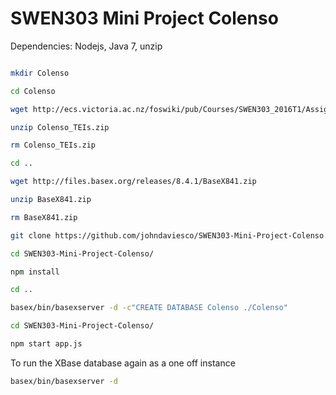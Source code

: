# SWEN303 Mini Project Colenso

Dependencies:
Nodejs,
Java 7,
unzip

```sh

mkdir Colenso

cd Colenso

wget http://ecs.victoria.ac.nz/foswiki/pub/Courses/SWEN303_2016T1/Assignments/Colenso_TEIs.zip

unzip Colenso_TEIs.zip

rm Colenso_TEIs.zip

cd ..

wget http://files.basex.org/releases/8.4.1/BaseX841.zip

unzip BaseX841.zip

rm BaseX841.zip

git clone https://github.com/johndaviesco/SWEN303-Mini-Project-Colenso.git

cd SWEN303-Mini-Project-Colenso/

npm install

cd ..

basex/bin/basexserver -d -c"CREATE DATABASE Colenso ./Colenso"

cd SWEN303-Mini-Project-Colenso/

npm start app.js
```
To run the XBase database again as a one off instance
```sh
basex/bin/basexserver -d
```
